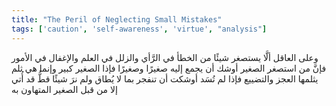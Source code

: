 ```yaml
---
title: "The Peril of Neglecting Small Mistakes"
tags: ['caution', 'self-awareness', 'virtue', "analysis"]
---
```


 وعلى العاقل ألَّا يستصغر شيئًا من الخطأ في الرَّأي والزلل في العلم والإغفال في الأمور فإنَّ من استصغر الصغير أوشك أن يجمع إليه صغيرًا وصغيرًا فإذا الصغير كبير وإنما هي ثلم يثلمها العجز والتضييع فإذا لم تُسَد أوشكت أن تنفجر بما لا يُطاق ولم نرَ شيئًا قطُّ قد أُتي إلا من قبل الصغير المتهاون به
